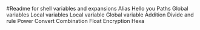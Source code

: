 #Readme for shell variables and expansions
Alias
Hello you
Paths
Global variables
Local variables
Local variable
Global variable
Addition
Divide and rule
Power
Convert
Combination
Float
Encryption
Hexa
